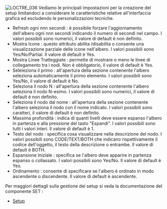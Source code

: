 
![LOCTRE_036](http://localhost:3000/immagini/MBDOC_OPE-LOCTRE_07/LOCTRE_036.png)
Vediamo le principali impostazioni per la creazione del setup limitandoci a considerare le caratteristiche relative all'interfaccia grafica ed escludendo le personalizzazioni tecniche.
 * Refresh ogni nnn secondi :  è possibile forzare l'aggiornamento dell'albero ogni nnn secondi indicando il numero di secondi nel campo. I valori possibili sono numerici, il valore di default è non definito.
 * Mostra Icone :  questo attributo abilita /disabilita o consente una visualizzazione parziale delle icone nell'albero. I valori possibili sono Yes/No/Partial. Il valore di default è Yes.
 * Mostra Linee Tratteggiate :  permette di mostrare o meno le linee di collegamento tra i nodi. Non è obbligatorio, il valore di  default  è  Yes.
 * Seleleziona il primo :  all'apertura della sezione contenente l'albero seleziona automaticamente il primo elemento. I valori possibili sono Yes/No, il valore di default è No.
 * Seleziona il nodo N :  all'apertura della sezione contenente l'albero seleziona il nodo N-esimo. I valori possibili sono numerici, il valore di default è non definito.
 * Seleziona il nodo dal nome :  all'apertura della sezione contenente l'albero seleziona il nodo con il nome indicato. I valori possibili sono caratteri, il valore di default è non definito.
 * Massima profondità :  indica di quanti livelli deve essere espanso l'albero in partenza e alla pressione del tasto "Espandi". I valori possibili sono tutti i valori interi. Il valore di default è 1.
 * Testo del nodo :  specifica cosa visualizzare nella descrizione del nodo. I valori possibili sono CODE/TEXT/BOTH che indicano rispettivamente il codice dell'oggetto, il testo della descrizione o entrambe. Il valore di default è BOTH.
 * Espansione Iniziale :  specifica se l'albero deve apparire in partenza espanso o collassato. I valori possibili sono Yes/No. Il valore di default è Yes.
 * Ordinamento :  consente di specificare se l'albero è ordinato in modo ascendente o discendente. Il valore di default è ascendente.

Per maggiori dettagli sulla gestione dei setup si veda la documentazione del componente SET : 
- [Setup](Sorgenti/DOC_OPE/TA/B£AMO/LOCSET)


